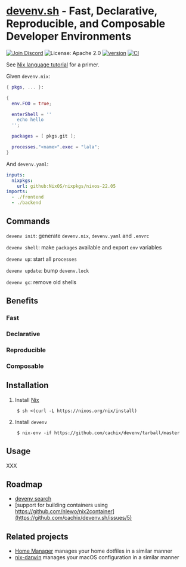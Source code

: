 # [devenv.sh](https://devenv.sh) - Fast, Declarative, Reproducible, and Composable Developer Environments

[![Join Discord](https://img.shields.io/discord/1036369714731036712?color=7389D8&label=discord&logo=discord&logoColor=ffffff)](https://discord.gg/naMgvexb6q) 
![License: Apache 2.0](https://img.shields.io/github/license/cachix/devenv) 
[![version](https://img.shields.io/github/v/release/cachix/devenv?color=green&label=version&sort=semver)](https://github.com/cachix/devenv/releases) 
[![CI](https://github.com/cachix/devenv/actions/workflows/buildtest.yml/badge.svg)](https://github.com/cachix/devenv/actions/workflows/buildtest.yml?branch=main)

See [Nix language tutorial](https://nix.dev/tutorials/nix-language) for a primer.

Given `devenv.nix`:

```nix
{ pkgs, ... }:

{
  env.FOO = true;

  enterShell = ''
    echo hello
  '';

  packages = [ pkgs.git ];

  processes."<name>".exec = "lala";
}
```

And `devenv.yaml`:

```yaml
inputs:
  nixpkgs:
    url: github:NixOS/nixpkgs/nixos-22.05
imports:
  - ./frontend
  - ./backend
```

## Commands

``devenv init``: generate `devenv.nix`, `devenv.yaml` and `.envrc`

``devenv shell``: make `packages` available and export `env` variables

``devenv up``: start all `processes`

``devenv update``: bump `devenv.lock`

``devenv gc``: remove old shells

## Benefits

### Fast

### Declarative

### Reproducible

### Composable

## Installation

1. Install [Nix](https://nixos.org)

```
    $ sh <(curl -L https://nixos.org/nix/install)
```

2. Install `devenv`

```
    $ nix-env -if https://github.com/cachix/devenv/tarball/master
```

## Usage 

XXX 

## Roadmap

- [devenv search](https://github.com/cachix/devenv.sh/issues/4)
- [support for building containers using https://github.com/nlewo/nix2container](https://github.com/cachix/devenv.sh/issues/5)

## Related projects

- [Home Manager](https://github.com/nix-community/home-manager) manages your home dotfiles in a similar manner
- [nix-darwin](https://github.com/LnL7/nix-darwin) manages your macOS configuration in a similar manner